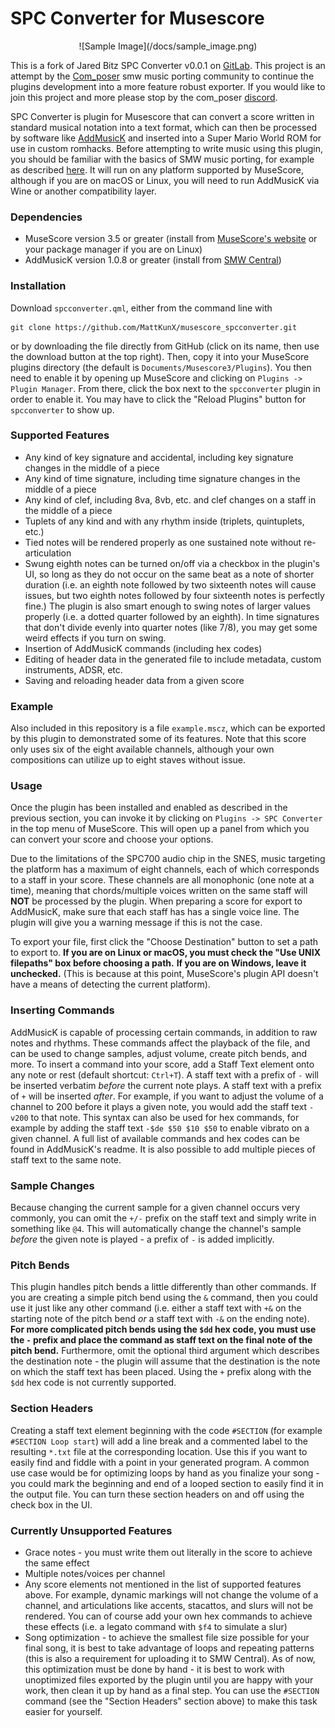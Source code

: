 # SPC Converter for Musescore

<center> ![Sample Image](/docs/sample_image.png) </center>

This is a fork of Jared Bitz SPC Converter v0.0.1 on [GitLab](https://gitlab.com/jbitz/spcconverter). This project is an attempt by the [Com_poser](https://www.twitch.tv/com_poser) smw music porting community to continue the plugins development into a more feature robust exporter. If you would like to join this project and more please stop by the com_poser [discord](https://discord.gg/MTJyspQN).

SPC Converter is plugin for Musescore that can convert a score written in standard musical notation into a text format, which can then be processed by software like [AddMusicK](https://www.smwcentral.net/?p=section&a=details&id=24994) and inserted into a Super Mario World ROM for use in custom romhacks. Before attempting to write music using this plugin, you should be familiar with the basics of SMW music porting, for example as described [here](https://www.smwcentral.net/?p=viewthread&t=89606#0.2). It will run on any platform supported by MuseScore, although if you are on macOS or Linux, you will need to run AddMusicK via Wine or another compatibility layer.

### Dependencies
- MuseScore version 3.5 or greater (install from [MuseScore's website](https://musescore.org/en) or your package manager if you are on Linux)
- AddMusicK version 1.0.8 or greater (install from [SMW Central](https://www.smwcentral.net/?p=section&a=details&id=24994))

### Installation
Download `spcconverter.qml`, either from the command line with 

	git clone https://github.com/MattKunX/musescore_spcconverter.git 

or by downloading the file directly from GitHub (click on its name, then use the download button at the top right). Then, copy it into your MuseScore plugins directory (the default is `Documents/Musescore3/Plugins`). You then need to enable it by opening up MuseScore and clicking on `Plugins -> Plugin Manager`. From there, click the box next to the `spcconverter` plugin in order to enable it. You may have to click the "Reload Plugins" button for `spcconverter` to show up.

### Supported Features
- Any kind of key signature and accidental, including key signature changes in the middle of a piece
- Any kind of time signature, including time signature changes in the middle of a piece
- Any kind of clef, including 8va, 8vb, etc. and clef changes on a staff in the middle of a piece
- Tuplets of any kind and with any rhythm inside (triplets, quintuplets, etc.)
- Tied notes will be rendered properly as one sustained note without re-articulation
- Swung eighth notes can be turned on/off via a checkbox in the plugin's UI, so long as they do not occur on the same beat as a note of shorter duration (i.e. an eighth note followed by two sixteenth notes will cause issues, but two eighth notes followed by four sixteenth notes is perfectly fine.) The plugin is also smart enough to swing notes of larger values properly (i.e. a dotted quarter followed by an eighth). In time signatures that don't divide evenly into quarter notes (like 7/8), you may get some weird effects if you turn on swing.
- Insertion of AddMusicK commands (including hex codes)
- Editing of header data in the generated file to include metadata, custom instruments, ADSR, etc.
- Saving and reloading header data from a given score

### Example
Also included in this repository is a file `example.mscz`, which can be exported by this plugin to demonstrated some of its features. Note that this score only uses six of the eight available channels, although your own compositions can utilize up to eight staves without issue.

### Usage

Once the plugin has been installed and enabled as described in the previous section, you can invoke it by clicking on `Plugins -> SPC Converter` in the top menu of MuseScore. This will open up a panel from which you can convert your score and choose your options.

Due to the limitations of the SPC700 audio chip in the SNES, music targeting the platform has a maximum of eight channels, each of which corresponds to a staff in your score. These channels are all monophonic (one note at a time), meaning that chords/multiple voices written on the same staff will **NOT** be processed by the plugin. When preparing a score for export to AddMusicK, make sure that each staff has has a single voice line. The plugin will give you a warning message if this is not the case.

To export your file, first click the "Choose Destination" button to set a path to export to. **If you are on Linux or macOS, you must check the "Use UNIX filepaths" box before choosing a path.** **If you are on Windows, leave it unchecked.** (This is because at this point, MuseScore's plugin API doesn't have a means of detecting the current platform). 

### Inserting Commands
AddMusicK is capable of processing certain commands, in addition to raw notes and rhythms. These commands affect the playback of the file, and can be used to change samples, adjust volume, create pitch bends, and more. To insert a command into your score, add a Staff Text element onto any note or rest (default shortcut: `Ctrl+T`). A staff text with a prefix of `-` will be inserted verbatim *before* the current note plays. A staff text with a prefix of `+` will be inserted *after*. For example, if you want to adjust the volume of a channel to 200 before it plays a given note, you would add the staff text `-v200` to that note. This syntax can also be used for hex commands, for example by adding the staff text `-$de $50 $10 $50` to enable vibrato on a given channel. A full list of available commands and hex codes can be found in AddMusicK's readme. It is also possible to add multiple pieces of staff text to the same note.

### Sample Changes
Because changing the current sample for a given channel occurs very commonly, you can omit the `+/-` prefix on the staff text and simply write in something like `@4`. This will automatically change the channel's sample *before* the given note is played - a prefix of `-` is added implicitly.

### Pitch Bends
This plugin handles pitch bends a little differently than other commands. If you are creating a simple pitch bend using the `&` command, then you could use it just like any other command (i.e. either a staff text with `+&` on the starting note of the pitch bend *or* a staff text with `-&` on the ending note). **For more complicated pitch bends using the `$dd` hex code, you must use the `-` prefix and place the command as staff text on the final note of the pitch bend.** Furthermore, omit the optional third argument which describes the destination note - the plugin will assume that the destination is the note on which the staff text has been placed. Using the `+` prefix along with the `$dd` hex code is not currently supported.

### Section Headers
Creating a staff text element beginning with the code `#SECTION` (for example `#SECTION Loop start`) will add a line break and a commented label to the resulting `*.txt` file at the corresponding location. Use this if you want to easily find and fiddle with a point in your generated program. A common use case would be for optimizing loops by hand as you finalize your song - you could mark the beginning and end of a looped section to easily find it in the output file. You can turn these section headers on and off using the check box in the UI.



### Currently Unsupported Features
- Grace notes - you must write them out literally in the score to achieve the same effect
- Multiple notes/voices per channel
- Any score elements not mentioned in the list of supported features above. For example, dynamic markings will not change the volume of a channel, and articulations like accents, stacattos, and slurs will not be rendered. You can of course add your own hex commands to achieve these effects (i.e. a legato command with `$f4` to simulate a slur)
- Song optimization - to achieve the smallest file size possible for your final song, it is best to take advantage of loops and repeating patterns (this is also a requirement for uploading it to SMW Central). As of now, this optimization must be done by hand - it is best to work with unoptimized files exported by the plugin until you are happy with your work, then clean it up by hand as a final step. You can use the `#SECTION` command (see the "Section Headers" section above) to make this task easier for yourself.

